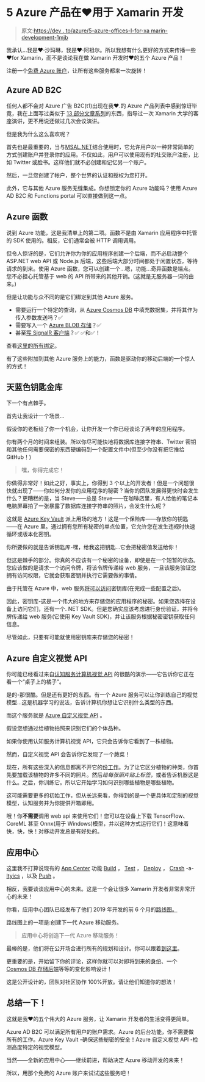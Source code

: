 # 5 Azure 产品在❤️用于 Xamarin 开发

> 原文:[https://dev . to/azure/5-azure-offices-I-for-xa marin-development-1mjb](https://dev.to/azure/5-azure-offerings-i-for-xamarin-development-1mjb)

我承认...我是❤️·沙玛琳，我是❤️·阿祖尔。所以我想有什么更好的方式来传播一些❤️for Xamarin，而不是谈论我在做 Xamarin 开发时❤️的五个 Azure 产品！

注册一个[免费 Azure 账户](https://azure.microsoft.com/en-us/free/?WT.mc_id=fiveazureforxamarin-devto-masoucou)，让所有这些服务都来一次旋转！

## [](#azure-ad-b2c)Azure AD B2C

任何人都不会对 Azure 广告 B2C(t1)出现在我❤️.的 Azure 产品列表中感到惊讶毕竟，我在上面写过类似于 [13 部分文章系列](https://codemilltech.com/tag/azure-ad-b2c/)的东西，指导过一次 Xamarin 大学的客座演讲，更不用说还做过几次会议演讲。

但是我为什么这么喜欢呢？

首先也是最重要的，当与[MSAL.NET](https://docs.microsoft.com/en-us/azure/active-directory/develop/reference-v2-libraries?WT.mc_id=fiveazureforxamarin-devto-masoucou)结合使用时，它允许用户以一种非常简单的方式创建账户并登录你的应用。不仅如此，用户可以使用现有的社交账户注册，比如 Twitter 或脸书。这样他们就不必创建和记忆另一个账户。

然后，一旦您创建了帐户，整个世界的认证和授权为您打开。

此外，它与其他 Azure 服务无缝集成。你想锁定你的 Azure 功能吗？使用 Azure AD B2C 和 Functions portal 可以直接做到这一点。

## [](#azure-functions)Azure 函数

说到 Azure 功能，这是我清单上的第二项。函数不是由 Xamarin 应用程序中托管的 SDK 使用的。相反，它们通常会被 HTTP 调用调用。

但令人惊讶的是，它们允许你为你的应用程序创建一个后端，而不必启动整个 ASP.NET web API 或 Node.js 后端，这些后端大部分时间都处于闲置状态，等待请求的到来。使用 Azure 函数，您可以创建一个...嗯，功能...奇异函数是端点。您不必担心托管基于 web 的 API 所带来的其他开销。(这就是无服务器一词的由来。)

但是让功能与众不同的是它们绑定到其他 Azure 服务。

*   需要运行一个特定的查询，从 [Azure Cosmos DB](https://docs.microsoft.com/en-us/azure/azure-functions/functions-bindings-cosmosdb-v2?WT.mc_id=fiveazureforxamarin-devto-masoucou) 中填充数据集，并将其作为传入参数发送吗？✅
*   需要写入一个 [Azure BLOB 存储](https://docs.microsoft.com/en-us/azure/azure-functions/functions-bindings-storage-blob?WT.mc_id=fiveazureforxamarin-devto-masoucou)？✅
*   甚至[写 SignalR 客户端](https://docs.microsoft.com/en-us/azure/azure-functions/functions-bindings-signalr-service?WT.mc_id=fiveazureforxamarin-devto-masoucou)？✅ ✅和✅！

查看[这里的所有绑定](https://docs.microsoft.com/en-us/azure/azure-functions/functions-triggers-bindings?WT.mc_id=fiveazureforxamarin-devto-masoucou)。

有了这些附加到其他 Azure 服务上的能力，函数是驱动你的移动后端的一个惊人的方式！

## [](#azure-key-vault)天蓝色钥匙金库

下一个有点棘手。

首先让我设计一个场景...

假设你的老板给了你一个机会，让你开发一个你已经谈论了两年的应用程序。

你有两个月的时间来组装。所以你尽可能快地将数据库连接字符串、Twitter 密钥和其他任何需要保密的东西硬编码到一个配置文件中(但至少你没有把它推给 GitHub！)

> 嘿，你得完成它！

你做得非常好！如此之好，事实上，你得到 3 个以上的开发者！但是一个问题很快就出现了——你如何分发你的应用程序的秘密？当你的团队发展得更快时会发生什么？更糟糕的是，当 Steve——总是 Steve——在咖啡店里，有人给他的笔记本电脑屏幕拍了一张暴露了数据库连接字符串的照片，会发生什么呢？

这就是 [Azure Key Vault](https://docs.microsoft.com/en-us/azure/key-vault?WT.mc_id=fiveazureforxamarin-devto-masoucou) 派上用场的地方！这是一个保险库——存放你的钥匙——在 Azure 里。通过拥有您所有秘密的单点位置，它允许您在发生违规时快速循环或版本化密钥。

你所要做的就是告诉钥匙库-嘿，给我这把钥匙...它会把秘密值发送给你！

但这是棘手的部分。你真的不应该有一个秘密的设备，即使是在一个短暂的状态。您应该做的是请求一个访问令牌，将该令牌传递给 web 服务，一旦该服务验证您拥有访问权限，它就会获取密钥并执行它需要做的事情。

由于托管在 Azure 中，web 服务[将可以访问](https://docs.microsoft.com/en-us/azure/key-vault/key-vault-secure-your-key-vault?WT.mc_id=fiveazureforxamarin-devto-masoucou)密钥库(在完成一些配置之后)。

因此，密钥库-这是一个伟大的地方来存储您的应用程序的秘密。如果您选择在设备上访问它们，还有一个. NET SDK。但是您确实应该考虑进行身份验证，并将令牌传递给 web 服务(它使用 Key Vault SDK)，并让该服务根据秘密密钥获取任何信息。

尽管如此，只要有可能就使用密钥库来存储您的秘密！

## [](#azure-custom-vision-api)Azure 自定义视觉 API

你可能已经看过来自[认知服务计算机视觉 API](https://docs.microsoft.com/en-us/azure/cognitive-services/computer-vision/home?WT.mc_id=fiveazureforxamarin-devto-masoucou) 的很酷的演示——它告诉你它正在看一个“桌子上的橘子”。

是的-那很酷。但是还有更好的东西。有一个 Azure 服务可以让你训练自己的视觉模型...这是机器学习的说法，告诉计算机你想让它识别什么类型的东西。

而这个服务就是 [Azure 自定义视觉 API](https://docs.microsoft.com/en-us/azure/cognitive-services/custom-vision-service/home?WT.mc_id=fiveazureforxamarin-devto-masoucou) 。

假设您想通过给植物拍照来识别它们的个体品种。

如果你使用认知服务计算机视觉 API，它只会告诉你它看到了一株植物。

然而，自定义视觉 API 会告诉你它发现了一个蕨菜！

现在，所有这些深入的信息都离不开它的[份工作](https://docs.microsoft.com/en-us/azure/cognitive-services/custom-vision-service/getting-started-build-a-classifier?WT.mc_id=fiveazureforxamarin-devto-masoucou)。为了让它区分植物的种类，你首先要加载该植物的许多不同的照片。然后*给每张照片贴上标签*，或者告诉机器这是什么。之后，你训练它。所以它开始学习如何识别哪些植物是哪些植物。

这可能需要更多的初始工作，但从长远来看，你得到的是一个更具体和定制的视觉模型，认知服务并为你提供开箱即用。

哦！你**不需要**调用 web api 来使用它们！您可以在设备上下载 TensorFlow、CoreML 甚至 Onnx(用于 Windows)模型，并以这种方式运行它们！这意味着快，快，快！对移动开发总是有好处的。

## [](#app-center)应用中心

这里我不打算说现有的 [App Center](https://docs.microsoft.com/en-us/appcenter?WT.mc_id=fiveazureforxamarin-devto-masoucou) 功能 [Build](https://msou.co/bq1) ， [Test](https://docs.microsoft.com/en-us/appcenter/test-cloud?WT.mc_id=fiveazureforxamarin-devto-masoucou) ， [Deploy](https://msou.co/bq3) ， [Crash](https://docs.microsoft.com/en-us/appcenter/diagnostics?WT.mc_id=fiveazureforxamarin-devto-masoucou) -a- [ltyics](https://docs.microsoft.com/en-us/appcenter/analytics?WT.mc_id=fiveazureforxamarin-devto-masoucou) ，以及 [Push](https://docs.microsoft.com/en-us/appcenter/push?WT.mc_id=fiveazureforxamarin-devto-masoucou) 。

相反，我要谈谈应用中心的未来。这是一个会让很多 Xamarin 开发者非常非常开心的未来！

你看，应用中心团队已经发布了他们 2019 年开发的前 6 个月的[路线图。](https://msou.co/bq7)

路线图上的一项是:创建下一代 Azure 移动服务。

> 应用中心将创造下一代 Azure 移动服务！

最棒的是，他们将在公开场合进行所有的规划和设计。你可以跟着[到这里](https://msou.co/bq8)。

更重要的是，开始留下你的评论，这样你就可以对即将到来的[身份](https://msou.co/bq9)、一个 [Cosmos DB 存储后端](https://msou.co/bra)等等的变化影响设计！

这是公开设计的，团队对社区协作 100%开放。请让他们知道你的想法！

## [](#summing-it-up)总结一下！

这就是我❤️的五个伟大的 Azure 服务，让 Xamarin 开发者的生活变得更简单。

Azure AD B2C 可以满足所有用户的账户需求。Azure 的后台功能，你不需要做所有的工作。Azure Key Vault -确保这些秘密的安全！Azure 自定义视觉 API -检测高度特定的视觉模型。

当然——全新的应用中心——继续前进，帮助决定 Azure 移动开发的未来！

所以，用那个免费的 Azure 账户来试试这些服务吧！